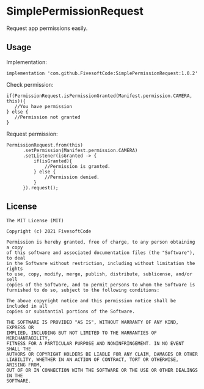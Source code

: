 # SimplePermissionRequest

Request app permissions easily.

## Usage 

Implementation:

    implementation 'com.github.FivesoftCode:SimplePermissionRequest:1.0.2'

Check permission:

    if(PermissionRequest.isPermissionGranted(Manifest.permission.CAMERA, this)){
       //You have permission
    } else {
       //Permission not granted
    }
    
Request permission:

    PermissionRequest.from(this)
          .setPermission(Manifest.permission.CAMERA)
          .setListener(isGranted -> {
              if(isGranted){
                  //Permission is granted.
              } else {
                  //Permission denied.
              }
          }).request();
          
## License

    The MIT License (MIT)

    Copyright (c) 2021 FivesoftCode

    Permission is hereby granted, free of charge, to any person obtaining a copy
    of this software and associated documentation files (the "Software"), to deal
    in the Software without restriction, including without limitation the rights
    to use, copy, modify, merge, publish, distribute, sublicense, and/or sell
    copies of the Software, and to permit persons to whom the Software is
    furnished to do so, subject to the following conditions:

    The above copyright notice and this permission notice shall be included in all
    copies or substantial portions of the Software.

    THE SOFTWARE IS PROVIDED "AS IS", WITHOUT WARRANTY OF ANY KIND, EXPRESS OR
    IMPLIED, INCLUDING BUT NOT LIMITED TO THE WARRANTIES OF MERCHANTABILITY,
    FITNESS FOR A PARTICULAR PURPOSE AND NONINFRINGEMENT. IN NO EVENT SHALL THE
    AUTHORS OR COPYRIGHT HOLDERS BE LIABLE FOR ANY CLAIM, DAMAGES OR OTHER
    LIABILITY, WHETHER IN AN ACTION OF CONTRACT, TORT OR OTHERWISE, ARISING FROM,
    OUT OF OR IN CONNECTION WITH THE SOFTWARE OR THE USE OR OTHER DEALINGS IN THE
    SOFTWARE.
